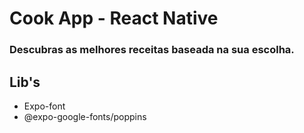 # Cook App - React Native
### Descubras as melhores receitas baseada na sua escolha.

## Lib's

- Expo-font
- @expo-google-fonts/poppins

